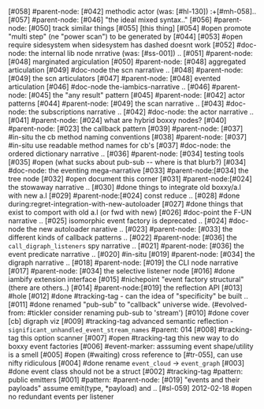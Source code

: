 [#058]       #parent-node: [#042] methodic actor (was: [#hl-130]) :+[#mh-058]..
[#057]       #parent-node: [#046] "the ideal mixed syntax.."
[#056]       #parent-node: [#050] track similar things
[#055]       [this thing]
[#054] #open promote "multi step" (ne "power scan") to be generated by [#044]
[#053] #open require sidesystem when sidesystem has dashed doesnt work
[#052]       #doc-node: the internal lib node nrrative (was: [#ss-001]) ..
[#051]       #parent-node: [#048] marginated argiculation
[#050]       #parent-node: [#048] aggregated articulation
[#049]       #doc-node the scn narrative ..
[#048]       #parent-node: [#049] the scn articulators
[#047]       #parent-node: [#048] evented articulation
[#046]       #doc-node the-iambics-narrative ..
[#046]       #parent-node: [#045] the "any result" pattern
[#045]       #parent-node: [#042] actor patterns
[#044]       #parent-node: [#049] the scan narrative ..
[#043]       #doc-node: the subscriptions narrative ..
[#042]       #doc-node: the actor narrative ..
[#041]       #parent-node: [#024] what are hybrid boxxy nodes?
[#040]       #parent-node: [#023] the callback pattern
[#039]       #parent-node: [#037] #in-situ the cb method naming conventions
[#038]       #parent-node: [#037] #in-situ use readable method names for cb's
[#037]       #doc-node: the ordered dictionary narrative ..
[#036]       #parent-node: [#034] testing tools
[#035] #open (what sucks about pub-sub -- where is that blurb?)
[#034]       #doc-node: the eventing mega-narrative
[#033]       #parent-node:[#034] the tree node
[#032] #open document this corner
[#031]       #parent-node:[#024] the stowaway narrative ..
[#030]       #done things to integrate old boxxy/a.l with new a.l
[#029]       #parent-node:[#024] const reduce ..
[#028]       #done during:regret-integration-with-new-autoloader
[#027]       #done things that exist to comport with old a.l (or fwd with new)
[#026]       #doc-point the F-UN narrative ..
[#025]       isomorphic event factory is deprecated ..
[#024]       #doc-node the new autoloader narative ..
[#023]       #parent-node: [#033] the different kinds of callback patterns ..
[#022]       #parent-node: [#036] the `call_digraph_listeners` spy narrative ..
[#021]       #parent-node: [#036] the event predicate narrative ..
[#020]       #in-situ
[#019]       #parent-node: [#034] the digraph narrative ..
[#018]       #parent-node: [#019] the CLI node narrative
[#017]       #parent-node: [#034] the selective listener node
[#016]       #done iambify extension interface
[#015]       #nichepoint "event factory structural" (there are others..)
[#014]       #parent-node:[#019] the reflection API
[#013]       #hole
[#012]       #done #tracking-tag - can the idea of "specificity" be built ..
[#011]       #done renamed "pub-sub" to "callback" universe wide.
               (#evolved-from: #tickler consider renaming pub-sub to 'stream')
[#010]       #done cover [cb] digraph viz
[#009]       #tracking-tag advanced semantic reflection -
               `significant_unhandled_event_stream_names`
               #parent: 014
[#008]       #tracking-tag this option scanner
[#007] #open #tracking-tag this new way to do boxxy event factories
[#006]       #event-marker: asssuming event shape/utility is a smell
[#005] #open (#waiting) cross reference to [#tr-055], can use nifty ridiculous
[#004]       #done rename `event_cloud` -> `event_graph`
[#003]       #done event class should not be a struct
[#002]       #tracking-tag #pattern: public emitters
[#001]       #pattern: #parent-node: [#019] "events and their payloads"
               assume emit(type, *payload) and ..
[#sl-059] 2012-02-18 #open no redundant events per listener
